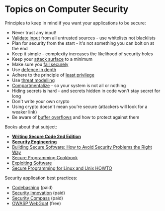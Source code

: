 # Topics on Computer Security

Principles to keep in mind if you want your applications to be secure:

- Never trust any input!
- [Validate input](http://www.ibm.com/developerworks/library/l-sp2.html) from all untrusted sources - use whitelists not blacklists
- Plan for security from the start - it's not something you can bolt on at the end
- Keep it simple - complexity increases the likelihood of security holes
- Keep your [attack surface](http://en.wikipedia.org/wiki/Attack_surface) to a minimum
- Make sure you [fail securely](http://www.owasp.org/index.php/Fail_securely)
- Use [defence in depth](https://buildsecurityin.us-cert.gov/bsi/articles/knowledge/principles/347-BSI.html)
- Adhere to the principle of [least privilege](https://buildsecurityin.us-cert.gov/bsi/articles/knowledge/principles/351-BSI.html)
- Use [threat modelling](http://www.owasp.org/index.php/Threat_Risk_Modeling)
- [Compartmentalize](http://www.cgisecurity.com/owasp/html/ch04s09.html) - so your system is not all or nothing
- Hiding secrets is hard - and secrets hidden in code won't stay secret for long
- Don't write your own crypto
- Using crypto doesn't mean you're secure (attackers will look for a weaker link)
- Be aware of [buffer overflows](http://www.linuxjournal.com/article/6701) and how to protect against them

Books about that subject:

- [**Writing Secure Code 2nd Edition**](http://rads.stackoverflow.com/amzn/click/0735617228)
- [**Security Engineering**](http://www.cl.cam.ac.uk/~rja14/book.html)
- [Building Secure Software: How to Avoid Security Problems the Right Way](http://rads.stackoverflow.com/amzn/click/020172152X)
- [Secure Programming Cookbook](http://rads.stackoverflow.com/amzn/click/0596003943)
- [Exploiting Software](https://docs.google.com/viewer?url=http://www.usenix.org/events/sec04/tech/slides/mcgraw.pdf)
- [Secure Programming for Linux and Unix HOWTO](http://www.dwheeler.com/secure-programs/Secure-Programs-HOWTO/index.html)

Security application best practices:

- [Codebashing](http://www.codebashing.com/sql_demo) (paid)
- [Security Innovation](https://www.securityinnovation.com/training/application-security) (paid)
- [Security Compass](https://www.securitycompass.com/training/) (paid)
- [OWASP WebGoat](https://www.owasp.org/index.php/OWASP/Training/OWASP_WebGoat_Project) (free)
